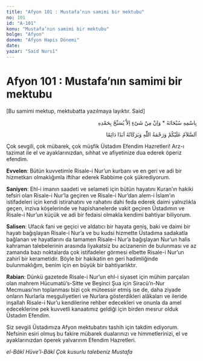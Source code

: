 ```yaml
---
title: "Afyon 101 : Mustafa’nın samimi bir mektubu"
no: 101
id: "A-101"
konu: "Mustafa’nın samimi bir mektubu"
bolge: "Afyon"
donem: "Afyon Hapis Dönemi"
date: 
yazar: "Said Nursî"
---
```


# Afyon 101 : Mustafa’nın samimi bir mektubu

<p class="takdim">[Bu samimi mektup, mektubatta yazılmaya layıktır. Said]</p>

<p class="arabic" dir="rtl" title="Meal: “Subhân Allah’ın adıyla” * “Hiçbir şey yoktur ki O'nu hamd ile tesbih etmesin” [İsrâ 17:44]">بِاسْمِهِ سُبْحَانَهُ * وَاِنْ مِنْ شَىْءٍ اِلاَّ يُسَبِّحُ بِحَمْدِهِ</p>

<p class="arabic" dir="rtl" title="Meal: “Allah’ın selâmı, rahmeti ve bereketleri, ebedî ve dâimî olarak üzerinize olsun.”">اَلسَّلاَمُ عَلَيْكُمْ وَرَحْمَةُ اللّٰهِ وَبَرَكَاتُهُ اَبَدًا دَائِمًا</p>

Çok sevgili, çok mübarek, çok müşfik Üstadım Efendim Hazretleri! Arz-ı tazimat ile el ve ayaklarınızdan, sıhhat ve afiyetinize dua ederek öperiz efendim.

**Evvelen**: Bütün kuvvetimle Risale-i Nur’un kurbanı ve en geri ve adi bir hizmetkarı olmaklığımla iftihar ederek Rabbime çok şükrediyorum.

**Saniyen**: Ehl-i imanın saadeti ve selameti için bütün hayatını Kuran’ın hakiki tefsiri olan Risale-i Nur’la geçiren ve Risale-i Nur’dan alem-i İslam’ın istifadeleri için kendi istirahatını ve rahatını dahi feda ederek daimi yalnızlıkla geçen, inziva köşelerinde ve hapishanelerde vakit geçiren Üstadımın ve Risale-i Nur’un küçük ve adi bir fedaisi olmakla kendimi bahtiyar biliyorum.

**Salisen**: Ufacık fani ve geçici ve aldatıcı bir hayata geniş, baki ve daimi bir hayatı bağışlayan Risale-i Nur’a ve bu kudsi hizmette Üstadıma sadakatla bağlanan ve hayatlarını da tamamen Risale-i Nur’a bağışlayan Nur’un halis kahraman talebelerinin arasında liyakatsiz bu acizanenin de bulunması ve az zamanda bazı noktalarda çok istifadeler görmesi elbette Risale-i Nur’un zahirî bir kerametidir. Böyle bir hakikatin en geri hadimliğinde bulunmaklığım, benim için en büyük bir bahtiyarlıktır.

**Rabian**: Dünkü gazetede Risale-i Nur’un ehl-i siyaset için mühim parçaları olan mahrem Hücumatü’s-Sitte ve Beşinci Şua için Siracü’n-Nur Mecmuası’nın toplanması bizi çok müteessir etmiş ise de, daha ziyade onların Nurlarla meşguliyetleri ve Nurlara gösterdikleri alâkaları ve ileride inşallah Risale-i Nur’u kendilerine rehber edecekleri ve onunla da amel edeceklerine pek kuvvetli kanaatımız geldiği için birden mesrur olduk Üstadım Efendim.

Siz sevgili Üstadımıza Afyon mektubatını tashih için takdim ediyorum. Nefsinin esiri olmuş bu fakire mübarek dualarınızı ve himmetlerinizi, el ve ayaklarınızdan öperek yalvarırım Efendim Hazretleri.

*el-Bâkî Hüve’l-Bâkî*
*Çok kusurlu talebeniz*
*Mustafa*
